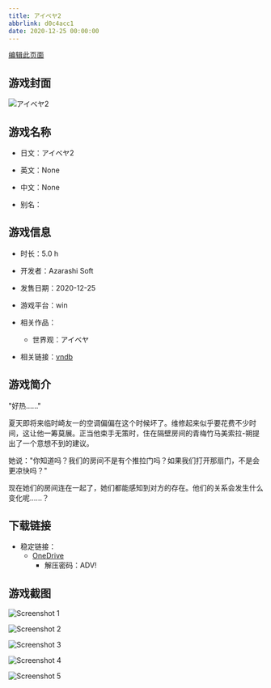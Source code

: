 ```yaml
---
title: アイベヤ2
abbrlink: d0c4acc1
date: 2020-12-25 00:00:00
---
```

[编辑此页面](https://github.com/ACG-3/ADV3-source/blob/main/source/_posts/games/%E3%82%A2%E3%82%A4%E3%83%99%E3%83%A42.md)

## 游戏封面

![アイベヤ2](https://pan.timero.xyz/d/onedrive/img_lib_001/%E3%82%A2%E3%82%A4%E3%83%99%E3%83%A42_cover.avif)


## 游戏名称

- 日文：アイベヤ2
- 英文：None
- 中文：None

- 别名：


## 游戏信息

- 时长：5.0 h
- 开发者：Azarashi Soft
- 发售日期：2020-12-25
- 游戏平台：win
- 相关作品：
   - 世界观：アイベヤ

- 相关链接：[vndb](https://vndb.org/v29052)


## 游戏简介

"好热......"

夏天即将来临时崎友一的空调偏偏在这个时候坏了。维修起来似乎要花费不少时间，这让他一筹莫展。正当他束手无策时，住在隔壁房间的青梅竹马美索拉-朔提出了一个意想不到的建议。

她说："你知道吗？我们的房间不是有个推拉门吗？如果我们打开那扇门，不是会更凉快吗？"

现在她们的房间连在一起了，她们都能感知到对方的存在。他们的关系会发生什么变化呢......？




## 下载链接

- 稳定链接：
    - [OneDrive](https://pan.timero.xyz/onedrive/adv_lib_001/%E3%82%A2%E3%82%A4%E3%83%99%E3%83%A42)
        - 解压密码：ADV!



## 游戏截图


![Screenshot 1](https://pan.timero.xyz/d/onedrive/img_lib_001/%E3%82%A2%E3%82%A4%E3%83%99%E3%83%A42_Screenshot_1.avif)

![Screenshot 2](https://pan.timero.xyz/d/onedrive/img_lib_001/%E3%82%A2%E3%82%A4%E3%83%99%E3%83%A42_Screenshot_2.avif)

![Screenshot 3](https://pan.timero.xyz/d/onedrive/img_lib_001/%E3%82%A2%E3%82%A4%E3%83%99%E3%83%A42_Screenshot_3.avif)

![Screenshot 4](https://pan.timero.xyz/d/onedrive/img_lib_001/%E3%82%A2%E3%82%A4%E3%83%99%E3%83%A42_Screenshot_4.avif)

![Screenshot 5](https://pan.timero.xyz/d/onedrive/img_lib_001/%E3%82%A2%E3%82%A4%E3%83%99%E3%83%A42_Screenshot_5.avif)

